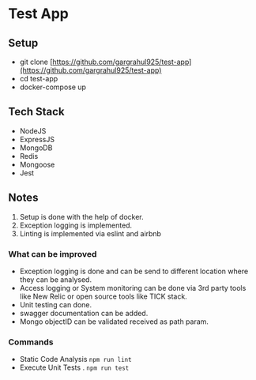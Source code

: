 # Test App

## Setup

 - git clone [https://github.com/gargrahul925/test-app](https://github.com/gargrahul925/test-app)
 - cd test-app
 - docker-compose up

## Tech Stack

 - NodeJS
 - ExpressJS
 - MongoDB
 - Redis
 - Mongoose
 - Jest

## Notes

 1. Setup is done with the help of docker.
 4. Exception logging is implemented.
 5. Linting is implemented via eslint and airbnb


### What can be improved 

 - Exception logging is done and can be send to different location where they can be analysed.
 - Access logging or System monitoring can be done via 3rd party tools like New Relic or open source tools like TICK stack. 
 - Unit testing can done. 
 - swagger documentation can be added. 
 - Mongo objectID can be validated received as path param. 

 ### Commands 

 - Static Code Analysis `npm run lint`
 - Execute Unit Tests . `npm run test`
